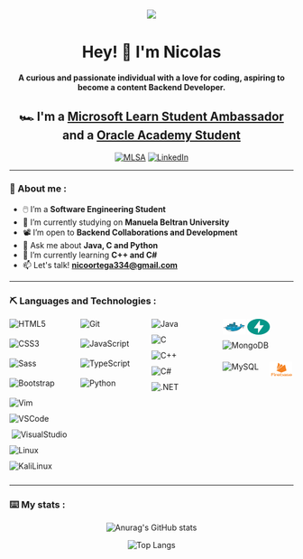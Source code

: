 ###
<p align="center">
  <img src="https://media.giphy.com/media/xUOwGj1jwTZq5Kh3Ko/giphy.gif" width="300px"/>
  <h1 align="center">Hey! 👋 I'm Nicolas</h1>
  <h4 align="center">A curious and passionate individual with a love for coding, aspiring to become a content Backend Developer.</h4>
</p>

<div align="center">

## 🏎️ I'm a [Microsoft Learn Student Ambassador](https://markdownlivepreview.com/) and a [Oracle Academy Student](https://markdownlivepreview.com/)

</div>


<div align="center">
  <a href="https://www.linkedin.com/in/nicol%C3%A1s-felipe-castellanos-ortega-08934b216/" target="_blank" ><img src="https://img.shields.io/badge/Microsoft-666666?style=for-the-badge&logo=microsoft&logoColor=white" title="MLSA" alt="MLSA" width="160" height="40" /></a>
  <a href="https://www.linkedin.com/in/nicol%C3%A1s-felipe-castellanos-ortega-08934b216/" target="_blank" ><img src="https://img.shields.io/badge/LinkedIn-0077B5?style=for-the-badge&logo=linkedin&logoColor=white" title="LinkedIn" alt="LinkedIn" width="150" height="40" /></a>
</div>

---

### 🤵 About me : 
- 🖱️ I’m a **Software Engineering Student**
- 🔭 I’m currently studying on **Manuela Beltran University**
- 📽️ I’m open to **Backend Collaborations and Development**
- 💬 Ask me about **Java, C and Python**
- 🌱 I’m currently learning **C++ and C#**
- 📫 Let's talk!  **nicoortega334@gmail.com**

---

<div align="left">
  <h3> ⛏️ Languages and Technologies : </h3>
  <div style="display: flex; flex-wrap: wrap;">
    <div style="flex: 1; display: flex; flex-wrap: wrap; max-width: 33.33%;">
      <img src="https://img.shields.io/badge/HTML5-E34F26?style=for-the-badge&logo=html5&logoColor=white" title="HTML5" alt="HTML5" width="80" height="28" />&nbsp;  
      <img src="https://img.shields.io/badge/CSS3-1572B6?style=for-the-badge&logo=css3&logoColor=white" title="CSS3" alt="CSS3" width="70" height="28" />&nbsp;
      <img src="https://img.shields.io/badge/Sass-CC6699?style=for-the-badge&logo=sass&logoColor=white" title="Sass" alt="Sass" width="70" height="28" />&nbsp;
      <img src="https://img.shields.io/badge/Bootstrap-563D7C?style=for-the-badge&logo=bootstrap&logoColor=white" title="Bootstrap" alt="Bootstrap" width="120" height="28" />&nbsp;   
      <!-- Agrega más imágenes aquí -->
    </div>
    <div style="flex: 1; display: flex; flex-wrap: wrap; max-width: 33.33%;">
      <img src="https://img.shields.io/badge/GIT-E44C30?style=for-the-badge&logo=git&logoColor=white" title="Git" alt="Git" width="65" height="28" />&nbsp;  
      <img src="https://img.shields.io/badge/JavaScript-323330?style=for-the-badge&logo=javascript&logoColor=F7DF1E" title="JavaScript" alt="JavaScript" width="120" height="28" />&nbsp;
      <img src="https://img.shields.io/badge/TypeScript-007ACC?style=for-the-badge&logo=typescript&logoColor=white" title="TypeScript" alt="TypeScript" width="120" height="28" />&nbsp;
      <img src="https://img.shields.io/badge/Python-3776AB?style=for-the-badge&logo=python&logoColor=white" title="Python" alt="Python" width="100" height="28" />&nbsp; 
    </div>
    <div style="flex: 1; display: flex; flex-wrap: wrap; max-width: 33.33%;">
      <img src="https://img.shields.io/badge/Java-ED8B00?style=for-the-badge&logo=openjdk&logoColor=white" title="Java" alt="Java" width="80" height="28" />&nbsp; 
      <img src="https://img.shields.io/badge/C-00599C?style=for-the-badge&logo=c&logoColor=white" title="C" alt="C" width="57" height="28" />&nbsp;  
      <img src="https://img.shields.io/badge/C%2B%2B-00599C?style=for-the-badge&logo=c%2B%2B&logoColor=white" title="C++" alt="C++" width="68" height="28" />&nbsp;  
      <img src="https://img.shields.io/badge/C%23-239120?style=for-the-badge&logo=c-sharp&logoColor=white" title="C#" alt="C#" width="63" height="28" />&nbsp;  
      <img src="https://img.shields.io/badge/.NET-5C2D91?style=for-the-badge&logo=.net&logoColor=white" title=".NET" alt=".NET" width="68" height="28" />&nbsp;
    </div>
    <div style="flex: 1; display: flex; flex-wrap: wrap; max-width: 33.33%;">
      <img src="https://github.com/devicons/devicon/blob/master/icons/docker/docker-original.svg" title="Docker" alt="Docker" width="40" height="28" />&nbsp;  
      <img src="https://github.com/devicons/devicon/blob/master/icons/fastapi/fastapi-original.svg" title="FastAPI" alt="FastAPI" width="40" height="28" />&nbsp;  
      <img src="https://img.shields.io/badge/MongoDB-4EA94B?style=for-the-badge&logo=mongodb&logoColor=white" title="MongoDB" alt="MongoDB" width="120" height="28" />&nbsp;  
      <img src="https://img.shields.io/badge/MySQL-00000F?style=for-the-badge&logo=mysql&logoColor=white" title="MySQL" alt="MySQL" width="80" height="28" />&nbsp;  
      <img src="https://github.com/devicons/devicon/blob/master/icons/firebase/firebase-plain-wordmark.svg" title="Firebase" alt="Firebase" width="40" height="28" />&nbsp; 
    </div>
    <div style="flex: 1; display: flex; flex-wrap: wrap; max-width: 33.33%;">
      <img src="https://img.shields.io/badge/VIM-%2311AB00.svg?&style=for-the-badge&logo=vim&logoColor=white" title="Vim" alt="Vim" width="80" height="28" />&nbsp;  
      <img src="https://img.shields.io/badge/Visual_Studio_Code-0078D4?style=for-the-badge&logo=visual%20studio%20code&logoColor=white" title="VSCode" alt="VSCode" width="180" height="28" />&nbsp;  
      <img src="https://img.shields.io/badge/Visual_Studio-5C2D91?style=for-the-badge&logo=visual%20studio&logoColor=white" title="VisualStudio" alt="VisualStudio" width="145" height="28" />&nbsp;  
      <img src="https://img.shields.io/badge/Linux-FCC624?style=for-the-badge&logo=linux&logoColor=black" title="Linux" alt="Linux" width="90" height="28" />&nbsp; 
      <img src="https://img.shields.io/badge/Kali_Linux-557C94?style=for-the-badge&logo=kali-linux&logoColor=white" title="KaliLinux" alt="KaliLinux" width="110" height="28" />&nbsp; 
    </div>
  </div>
</div>

---

### ⌨️ My stats : 

<div align ="center" >

  ![Anurag's GitHub stats](https://github-readme-stats.vercel.app/api?username=ncastellanosort&show_icons=true&theme=dark)

</div>
<div align ="center" >

  ![Top Langs](https://github-readme-stats.vercel.app/api/top-langs/?username=ncastellanosort&layout=compact&theme=dark)
  
</div>











  




